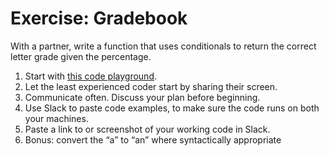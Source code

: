 
# Exercise: Gradebook

With a partner, write a function that uses conditionals to return the correct letter grade given the percentage.

1. Start with [this code playground](https://codepen.io/owenmundy/pen/mdEOJzx).
1. Let the least experienced coder start by sharing their screen.
1. Communicate often. Discuss your plan before beginning.
1. Use Slack to paste code examples, to make sure the code runs on both your machines.
1. Paste a link to or screenshot of your working code in Slack.
1. Bonus: convert the “a” to “an” where syntactically appropriate
